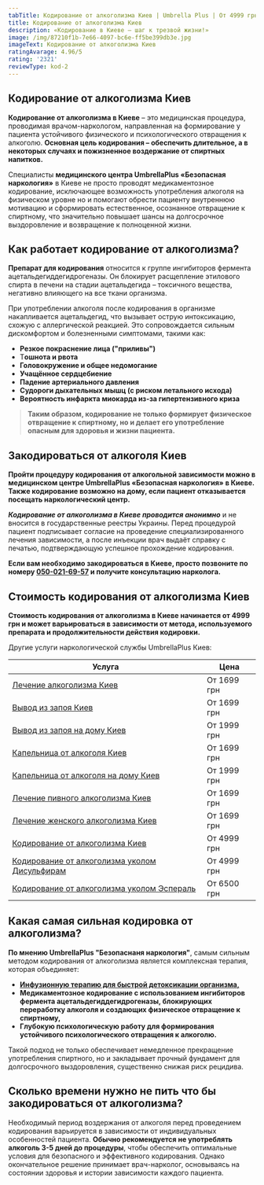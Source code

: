 ```yaml
---
tabTitle: Кодирование от алкоголизма Киев | Umbrella Plus | От 4999 грн
title: Кодирование от алкоголизма Киев
description: «Кодирование в Киеве – шаг к трезвой жизни!»
image: /img/87210f1b-7e66-4097-bc6e-ff5be399db3e.jpg
imageText: Кодирование от алкоголизма Киев
ratingAvarage: 4.96/5
rating: '2321'
reviewType: kod-2
---
```


## Кодирование от алкоголизма Киев

**Кодирование от алкоголизма в Киеве** – это медицинская процедура, проводимая врачом-наркологом, направленная на формирование у пациента устойчивого физического и психологического отвращения к алкоголю. **Основная цель кодирования – обеспечить длительное, а в некоторых случаях и пожизненное воздержание от спиртных напитков.**

Специалисты **медицинского центра UmbrellaPlus «Безопасная наркология»** в Киеве не просто проводят медикаментозное кодирование, исключающее возможность употребления алкоголя на физическом уровне но и помогают обрести пациенту внутреннюю мотивацию и сформировать естественное, осознанное отвращение к спиртному, что значительно повышает шансы на долгосрочное выздоровление и возвращение к полноценной жизни.

## Как работает кодирование от алкоголизма?

**Препарат для кодирования** относится к группе ингибиторов фермента ацетальдегиддегидрогеназы. Он блокирует расщепление этилового спирта в печени на стадии ацетальдегида – токсичного вещества, негативно влияющего на все ткани организма.

При употреблении алкоголя после кодирования в организме накапливается ацетальдегид, что вызывает острую интоксикацию, схожую с аллергической реакцией. Это сопровождается сильным дискомфортом и болезненными симптомами, такими как:

* **Резкое покраснение лица ("приливы")**
* Т**ошнота и рвота**
* **Головокружение и общее недомогание**
* **Учащённое сердцебиение**
* **Падение артериального давления**
* **Судороги дыхательных мышц (с риском летального исхода)**
* **Вероятность инфаркта миокарда из-за гипертензивного криза**

> **Таким образом, кодирование не только формирует физическое отвращение к спиртному, но и делает его употребление опасным для здоровья и жизни пациента.**

## Закодироваться от алкоголя Киев

**Пройти процедуру кодирования от алкогольной зависимости можно в медицинском центре UmbrellaPlus «Безопасная наркология» в Киеве. Также кодирование возможно на дому, если пациент отказывается посещать наркологический центр.**

***Кодирование от алкоголизма в Киеве проводится анонимно*** и не вносится в государственные реестры Украины. Перед процедурой пациент подписывает согласие на проведение специализированного лечения зависимости, а после инъекции врач выдаёт справку с печатью, подтверждающую успешное прохождение кодирования.

**Если вам необходимо закодироваться в Киеве, просто позвоните по номеру [050-021-69-57](tel:0500216957) и получите консультацию нарколога.**

## Стоимость кодирования от алкоголизма Киев

**Стоимость кодирования от алкоголизма в Киеве начинается от 4999 грн и может варьироваться в зависимости от метода, используемого препарата и продолжительности действия кодировки.**

Другие услуги наркологической службы UmbrellaPlus Киев:

| Услуга                                                                                  | Цена        |
| --------------------------------------------------------------------------------------- | ----------- |
| [Лечение алкоголизма Киев](lechenie-alkogolizma-kiev)                                   | От 1699 грн |
| [Вывод из запоя Киев](Vivod-iz-zapoia-kiev)                                             | От 1699 грн |
| [Вывод из запоя на дому Киев](Vivod-iz-zapoia-na-domy-kiev)                             | От 1999 грн |
| [Капельница от алкоголя Киев](Kapelnica_ot_alkogola_kiev)                               | От 1699 грн |
| [Капельница от алкоголя на дому Киев](Kapelnica_ot_alkogola_na_domy_kiev)               | От 1999 грн |
| [Лечение пивного алкоголизма Киев](lechenie-pivnogi-alkogolizma-kiev)                   | От 1699 грн |
| [Лечение женского алкоголизма Киев](lechenie-jenskogo-alkogolizma-kiev)                 | От 1699 грн |
| [Кодирование от алкоголизма Киев](kodirovka-ot-alkogolia-kiev)                          | От 4999 грн |
| [Кодирование от алкоголизма уколом Дисульфирам](kodirovka-ot-alkogolia-disulfiram-kiev) | От 4999 грн |
| [Кодирование от алкоголизма уколом Эспераль](kodirovka-ot-alkogolizma-espiarl-kiev)     | От 6500 грн |

## Какая самая сильная кодировка от алкоголизма?

**По мнению UmbrellaPlus "Безопаснаня наркология"**, самым сильным методом кодирования от алкоголизма является комплексная терапия, которая объединяет:

* **[Инфузионную терапию для быстрой детоксикации организма,](https://umbrella-plus.com.ua/kiev/kapelnica_ot_alkogola_kiev/)**
* **Медикаментозное кодирование с использованием ингибиторов фермента ацетальдегиддегидрогеназы, блокирующих переработку алкоголя и создающих физическое отвращение к спиртному,**
* **Глубокую психологическую работу для формирования устойчивого психологического отвращения к алкоголю.**

Такой подход не только обеспечивает немедленное прекращение употребления спиртного, но и закладывает прочный фундамент для долгосрочного выздоровления, существенно снижая риск рецидива.

## Сколько времени нужно не пить что бы закодироваться от алкоголизма?

Необходимый период воздержания от алкоголя перед проведением кодирования варьируется в зависимости от индивидуальных особенностей пациента. **Обычно рекомендуется не употреблять алкоголь 3-5 дней до процедуры**, чтобы обеспечить оптимальные условия для безопасного и эффективного кодирования. Однако окончательное решение принимает врач-нарколог, основываясь на состоянии здоровья и истории зависимости каждого пациента.
